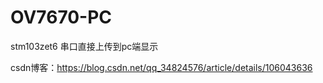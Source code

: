 # OV7670-PC
stm103zet6 串口直接上传到pc端显示

csdn博客：https://blog.csdn.net/qq_34824576/article/details/106043636
